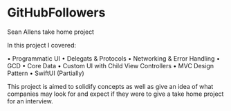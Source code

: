 # GitHubFollowers
Sean Allens take home project

In this project I covered:

  • Programmatic UI
  • Delegats & Protocols
  • Networking & Error Handling
  • GCD
  • Core Data 
  • Custom UI with Child View Controllers
  • MVC Design Pattern
  • SwiftUI (Partially)


This project is aimed to solidify concepts as well as give an idea of what companies may look for and expect if they 
were to give a take home project for an interview.
